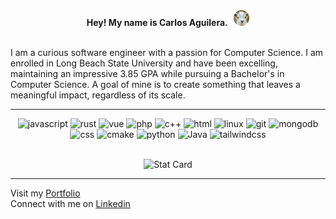 <div align="center">
  <strong>Hey! My name is Carlos Aguilera. &nbsp; </strong>
  <img src="assets/goat.png" alt="goat" width="25" />
</div>
<br />
<div>
  <p>
I am a curious software engineer with a passion for Computer Science. I am enrolled in Long Beach State University and have been excelling, maintaining an impressive 3.85 GPA while pursuing a Bachelor's in Computer Science. A goal of mine is to create something that leaves a meaningful impact, regardless of its scale.
  </p>
</div>
<hr />
<div align="center">
  <img
    src="https://img.shields.io/badge/javascript%20-%23323330.svg?&style=for-the-badge&logo=javascript"
    alt="javascript"
  />
  <img
    src="https://img.shields.io/badge/rust%20-%23323330.svg?&style=for-the-badge&logo=rust"
    alt="rust"
  />
  <img
    src="https://img.shields.io/badge/vue%20-%23323330.svg?&style=for-the-badge&logo=vuedotjs"
    alt="vue"
  />
  <img
    src="https://img.shields.io/badge/php%20-%23323330.svg?&style=for-the-badge&logo=php"
    alt="php"
  />
  <img
    src="https://img.shields.io/badge/c++%20-%23323330.svg?&style=for-the-badge&logo=cplusplus"
    alt="c++"
  />
  <img
    src="https://img.shields.io/badge/html%20-%23323330.svg?&style=for-the-badge&logo=html5"
    alt="html"
  />
  <img
    src="https://img.shields.io/badge/linux%20-%23323330.svg?&style=for-the-badge&logo=linux"
    alt="linux"
  />
  <img
    src="https://img.shields.io/badge/git%20-%23323330.svg?&style=for-the-badge&logo=git"
    alt="git"
  />
  <img
    src="https://img.shields.io/badge/mongodb%20-%23323330.svg?&style=for-the-badge&logo=mongodb"
    alt="mongodb"
  />
  <img
    src="https://img.shields.io/badge/css%20-%23323330.svg?&style=for-the-badge&logo=css3"
    alt="css"
  />
  <img
    src="https://img.shields.io/badge/cmake%20-%23323330.svg?&style=for-the-badge&logo=cmake"
    alt="cmake"
  />
  <img
    src="https://img.shields.io/badge/python%20-%23323330.svg?&style=for-the-badge&logo=python"
    alt="python"
  />
  <img
    src="https://img.shields.io/badge/java%20-%23323330.svg?&style=for-the-badge&logo=java"
    alt="Java"
  />
  <img
    src="https://img.shields.io/badge/tailwind%20css%20-%23323330.svg?&style=for-the-badge&logo=tailwindcss"
    alt="tailwindcss"
  />
</div>
<br>
<div align="center">

![Stat Card](https://github-readme-stats.vercel.app/api?username=devloos&count_private=true&show_icons=true&include_all_commits=true&icon_color=1e81b0&theme=github_dark)

</div>
<hr />
<div>
  <div>
    <span>
      Visit my
      <a href="https://www.caguilera.dev" target="_blank" rel="noopener noreferrer"
        >Portfolio</a
      >
    </span>
  </div>
  <div>
    <span>
      Connect with me on
      <a
        href="https://www.linkedin.com/in/aguilerac/"
        target="_blank"
        rel="noopener noreferrer"
        >Linkedin</a
      >
    </span>
  </div>
</div>
